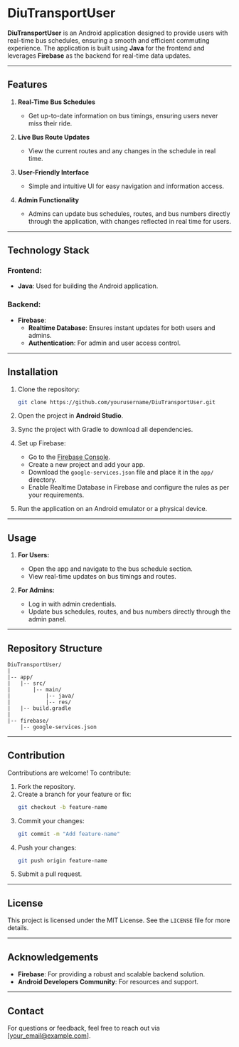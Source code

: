# DiuTransportUser

**DiuTransportUser** is an Android application designed to provide users with real-time bus schedules, ensuring a smooth and efficient commuting experience. The application is built using **Java** for the frontend and leverages **Firebase** as the backend for real-time data updates.

---

## Features

1. **Real-Time Bus Schedules**
   - Get up-to-date information on bus timings, ensuring users never miss their ride.

2. **Live Bus Route Updates**
   - View the current routes and any changes in the schedule in real time.

3. **User-Friendly Interface**
   - Simple and intuitive UI for easy navigation and information access.

4. **Admin Functionality**
   - Admins can update bus schedules, routes, and bus numbers directly through the application, with changes reflected in real time for users.

---

## Technology Stack

### Frontend:
- **Java**: Used for building the Android application.

### Backend:
- **Firebase**:
  - **Realtime Database**: Ensures instant updates for both users and admins.
  - **Authentication**: For admin and user access control.

---

## Installation

1. Clone the repository:
   ```bash
   git clone https://github.com/yourusername/DiuTransportUser.git
   ```

2. Open the project in **Android Studio**.

3. Sync the project with Gradle to download all dependencies.

4. Set up Firebase:
   - Go to the [Firebase Console](https://firebase.google.com/).
   - Create a new project and add your app.
   - Download the `google-services.json` file and place it in the `app/` directory.
   - Enable Realtime Database in Firebase and configure the rules as per your requirements.

5. Run the application on an Android emulator or a physical device.

---

## Usage

1. **For Users:**
   - Open the app and navigate to the bus schedule section.
   - View real-time updates on bus timings and routes.

2. **For Admins:**
   - Log in with admin credentials.
   - Update bus schedules, routes, and bus numbers directly through the admin panel.

---

## Repository Structure

```
DiuTransportUser/
|
|-- app/
|   |-- src/
|       |-- main/
|           |-- java/
|           |-- res/
|   |-- build.gradle
|
|-- firebase/
    |-- google-services.json
```

---

## Contribution

Contributions are welcome! To contribute:

1. Fork the repository.
2. Create a branch for your feature or fix:
   ```bash
   git checkout -b feature-name
   ```
3. Commit your changes:
   ```bash
   git commit -m "Add feature-name"
   ```
4. Push your changes:
   ```bash
   git push origin feature-name
   ```
5. Submit a pull request.

---

## License

This project is licensed under the MIT License. See the `LICENSE` file for more details.

---

## Acknowledgements

- **Firebase**: For providing a robust and scalable backend solution.
- **Android Developers Community**: For resources and support.

---

## Contact

For questions or feedback, feel free to reach out via [your_email@example.com].

